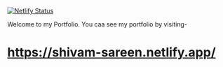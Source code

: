 
[![Netlify Status](https://api.netlify.com/api/v1/badges/4d587368-beba-4d70-a888-230b57d9ece4/deploy-status)](https://app.netlify.com/sites/shivam-sareen/deploys)

Welcome to my Portfolio.
 You caa see my portfolio by visiting-
# https://shivam-sareen.netlify.app/
